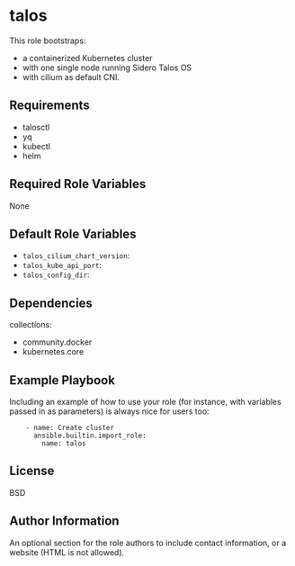talos
=====

This role bootstraps:
- a containerized Kubernetes cluster
- with one single node running Sidero Talos OS
- with cilium as default CNI.

Requirements
------------

- talosctl
- yq
- kubectl
- helm

Required Role Variables
-----------------------

None

Default Role Variables
----------------------

- `talos_cilium_chart_version`:
- `talos_kube_api_port`:
- `talos_config_dir`:

Dependencies
------------

collections:
  - community.docker
  - kubernetes.core

Example Playbook
----------------

Including an example of how to use your role (for instance, with variables passed in as parameters) is always nice for users too:

```
    - name: Create cluster
      ansible.builtin.import_role:
        name: talos
```

License
-------

BSD

Author Information
------------------

An optional section for the role authors to include contact information, or a website (HTML is not allowed).

